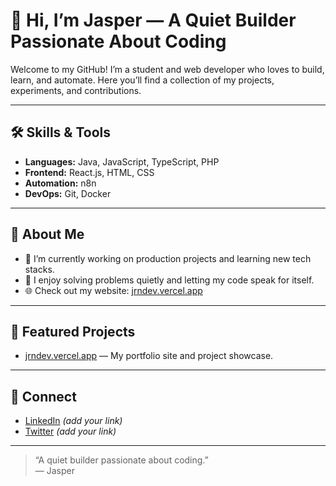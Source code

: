 # 👋 Hi, I’m Jasper — A Quiet Builder Passionate About Coding

Welcome to my GitHub! I’m a student and web developer who loves to build, learn, and automate. Here you’ll find a collection of my projects, experiments, and contributions.

---

## 🛠️ Skills & Tools

- **Languages:** Java, JavaScript, TypeScript, PHP
- **Frontend:** React.js, HTML, CSS
- **Automation:** n8n
- **DevOps:** Git, Docker

---

## 🌱 About Me

- 🔭 I’m currently working on production projects and learning new tech stacks.
- 🧩 I enjoy solving problems quietly and letting my code speak for itself.
- 🌐 Check out my website: [jrndev.vercel.app](https://jrndev.vercel.app/)

---

## 🚀 Featured Projects

- [jrndev.vercel.app](https://jrndev.vercel.app/) — My portfolio site and project showcase.


---

## 🤝 Connect

- [LinkedIn](#) *(add your link)*
- [Twitter](#) *(add your link)*

---

> “A quiet builder passionate about coding.”  
> — Jasper
